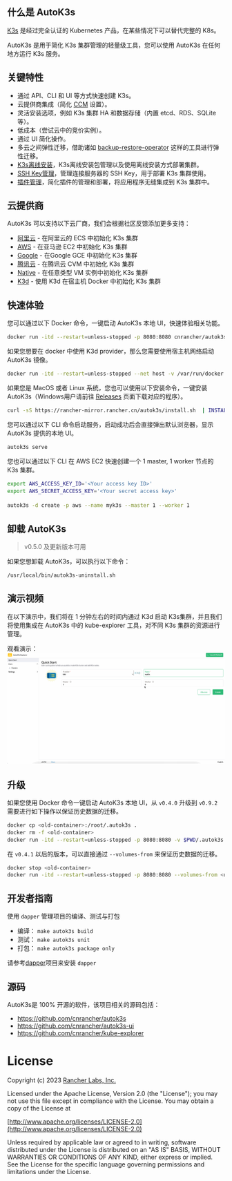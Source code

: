 ## 什么是 AutoK3s

[K3s](https://github.com/k3s-io/k3s) 是经过完全认证的 Kubernetes 产品，在某些情况下可以替代完整的 K8s。

AutoK3s 是用于简化 K3s 集群管理的轻量级工具，您可以使用 AutoK3s 在任何地方运行 K3s 服务。

## 关键特性

- 通过 API、CLI 和 UI 等方式快速创建 K3s。
- 云提供商集成（简化 [CCM](https://kubernetes.io/docs/concepts/architecture/cloud-controller) 设置）。
- 灵活安装选项，例如 K3s 集群 HA 和数据存储（内置 etcd、RDS、SQLite 等）。
- 低成本（尝试云中的竞价实例）。
- 通过 UI 简化操作。
- 多云之间弹性迁移，借助诸如 [backup-restore-operator](https://github.com/rancher/backup-restore-operator) 这样的工具进行弹性迁移。
- [K3s离线安装](airgap/README.md)，K3s离线安装包管理以及使用离线安装方式部署集群。
- [SSH Key管理](sshkey/README.md)，管理连接服务器的 SSH Key，用于部署 K3s 集群使用。
- [插件管理](add-on/README.md)，简化插件的管理和部署，将应用程序无缝集成到 K3s 集群中。

## 云提供商

AutoK3s 可以支持以下云厂商，我们会根据社区反馈添加更多支持：

- [阿里云](alibaba/README.md) - 在阿里云的 ECS 中初始化 K3s 集群
- [AWS](aws/README.md) - 在亚马逊 EC2 中初始化 K3s 集群
- [Google](google/README.md) - 在Google GCE 中初始化 K3s 集群
- [腾讯云](tencent/README.md) - 在腾讯云 CVM 中初始化 K3s 集群
- [Native](native/README.md) - 在任意类型 VM 实例中初始化 K3s 集群
- [K3d](k3d/README.md) - 使用 K3d 在宿主机 Docker 中初始化 K3s 集群

## 快速体验

您可以通过以下 Docker 命令，一键启动 AutoK3s 本地 UI，快速体验相关功能。

```bash
docker run -itd --restart=unless-stopped -p 8080:8080 cnrancher/autok3s:v0.9.2
```

如果您想要在 docker 中使用 K3d provider，那么您需要使用宿主机网络启动 AutoK3s 镜像。

```bash
docker run -itd --restart=unless-stopped --net host -v /var/run/docker.sock:/var/run/docker.sock cnrancher/autok3s:v0.9.2
```

如果您是 MacOS 或者 Linux 系统，您也可以使用以下安装命令，一键安装 AutoK3s（Windows用户请前往 [Releases](https://github.com/cnrancher/autok3s/releases) 页面下载对应的程序）。

```bash
curl -sS https://rancher-mirror.rancher.cn/autok3s/install.sh  | INSTALL_AUTOK3S_MIRROR=cn sh
```

您可以通过以下 CLI 命令启动服务，启动成功后会直接弹出默认浏览器，显示 AutoK3s 提供的本地 UI。

```bash
autok3s serve
```

您也可以通过以下 CLI 在 AWS EC2 快速创建一个 1 master, 1 worker 节点的 K3s 集群。

```bash
export AWS_ACCESS_KEY_ID='<Your access key ID>'
export AWS_SECRET_ACCESS_KEY='<Your secret access key>'

autok3s -d create -p aws --name myk3s --master 1 --worker 1
```

## 卸载 AutoK3s

> v0.5.0 及更新版本可用

如果您想卸载 AutoK3s，可以执行以下命令：

```bash
/usr/local/bin/autok3s-uninstall.sh
```

## 演示视频

在以下演示中，我们将在 1 分钟左右的时间内通过 K3d 启动 K3s集群，并且我们将使用集成在 AutoK3s 中的 kube-explorer 工具，对不同 K3s 集群的资源进行管理。

观看演示：
![](../../assets/autok3s-v0.7.0-demo.gif)

## 升级

如果您使用 Docker 命令一键启动 AutoK3s 本地 UI，从 `v0.4.0` 升级到 `v0.9.2` 需要进行如下操作以保证历史数据的迁移。

```bash
docker cp <old-container>:/root/.autok3s .
docker rm -f <old-container>
docker run -itd --restart=unless-stopped -p 8080:8080 -v $PWD/.autok3s:/root/.autok3s cnrancher/autok3s:v0.9.2
```

在 `v0.4.1` 以后的版本，可以直接通过 `--volumes-from` 来保证历史数据的迁移。

```bash
docker stop <old-container>
docker run -itd --restart=unless-stopped -p 8080:8080 --volumes-from <old-container> cnrancher/autok3s:v0.9.2
```

## 开发者指南

使用 `dapper` 管理项目的编译、测试与打包

- 编译： `make autok3s build`
- 测试： `make autok3s unit`
- 打包： `make autok3s package only`

请参考[dapper](https://github.com/rancher/dapper)项目来安装 `dapper`

## 源码

AutoK3s是 100% 开源的软件，该项目相关的源码包括：

- https://github.com/cnrancher/autok3s
- https://github.com/cnrancher/autok3s-ui
- https://github.com/cnrancher/kube-explorer

# License

Copyright (c) 2023 [Rancher Labs, Inc.](http://rancher.com)

Licensed under the Apache License, Version 2.0 (the "License");
you may not use this file except in compliance with the License.
You may obtain a copy of the License at

[http://www.apache.org/licenses/LICENSE-2.0](http://www.apache.org/licenses/LICENSE-2.0)

Unless required by applicable law or agreed to in writing, software
distributed under the License is distributed on an "AS IS" BASIS,
WITHOUT WARRANTIES OR CONDITIONS OF ANY KIND, either express or implied.
See the License for the specific language governing permissions and
limitations under the License.